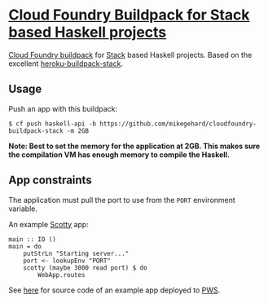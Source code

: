 # [Cloud Foundry Buildpack for Stack based Haskell projects][1]

[Cloud Foundry buildpack][2] for [Stack][3] based Haskell projects. 
Based on the excellent [heroku-buildpack-stack][4].

## Usage

Push an app with this buildpack:

    $ cf push haskell-api -b https://github.com/mikegehard/cloudfoundry-buildpack-stack -m 2GB

**Note: Best to set the memory for the application at 2GB. This makes sure the compilation VM
has enough memory to compile the Haskell.**

## App constraints

The application must pull the port to use from the `PORT` environment variable.

An example [Scotty][5] app:

```
main :: IO ()
main = do
    putStrLn "Starting server..."
    port <- lookupEnv "PORT"
    scotty (maybe 3000 read port) $ do
        WebApp.routes
```

See [here][6] for source code of an example app deployed to [PWS][7].

[1]: https://github.com/mikegehard/cloudfoundry-buildpack-stack
[2]: https://docs.cloudfoundry.org/buildpacks/custom.html
[3]: https://github.com/commercialhaskell/stack
[4]: https://github.com/mfine/heroku-buildpack-stack
[5]: https://github.com/scotty-web/scotty
[6]: https://github.com/mikegehard/haskell-api
[7]: https://run.pivotal.io
